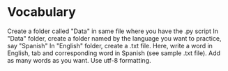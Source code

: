 # Vocabulary
Create a folder called "Data" in same file where you have the .py script
In "Data" folder, create a folder named by the language you want to practice, say "Spanish"
In "English" folder, create a .txt file. 
Here, write a word in English, tab and corresponding word in Spanish (see sample .txt file).
Add as many words as you want. Use utf-8 formatting.
